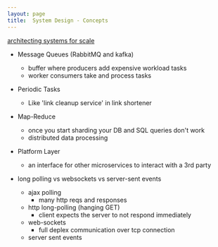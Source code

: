 ```yaml
---
layout: page
title:  System Design - Concepts
---
```


[architecting systems for scale](https://lethain.com/introduction-to-architecting-systems-for-scale/)

- Message Queues (RabbitMQ and kafka)
    - buffer where producers add expensive workload tasks
    - worker consumers take and process tasks

- Periodic Tasks
    - Like 'link cleanup service' in link shortener
    
- Map-Reduce
    - once you start sharding your DB and SQL queries don't work
    - distributed data processing

- Platform Layer
    - an interface for other microservices to interact with a 3rd party




- long polling vs websockets vs server-sent events
    - ajax polling
        - many http reqs and responses
    - http long-polling (hanging GET)
        - client expects the server to not respond immediately
    - web-sockets
        - full deplex communication over tcp connection
    - server sent events

